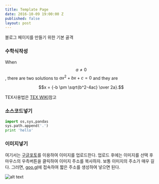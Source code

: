 ```yaml
---
title: Template Page
date: 2016-10-09 19:00:00 Z
published: false
layout: post
---
```


블로그 페이지를 만들기 위한 기본 골격

### 수학식작성 
When $$a \ne 0$$, there are two solutions to $ax^2 + bx + c = 0$ and they are 

$$x = {-b \pm \sqrt{b^2-4ac} \over 2a}.$$

TEX사용법은 [TEX WIKI](https://en.wikibooks.org/wiki/LaTeX/Mathematics)참고

### 소스코드넣기
 
```python 
import os,sys,pandas 
sys.path.append('.') 
print 'hello'
```

### 이미지넣기
여기서는 [구글포토](https://photos.google.com/u/1/)를 이용하여 이미지를 업로드한다. 업로드 후에는 이미지를 선택 후 마우스의 우측버튼을 클릭하여 이미지 주소를 복사하자. 보통 이미지의 주소가 매우 길다. 그러면, [goo.gl](https://goo.gl/)에 접속하여 짧은 주소를 생성하여 넣으면 된다.

![alt text](https://goo.gl/J6vin1 "this is image")
